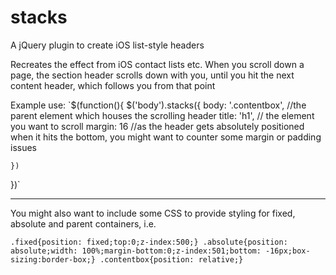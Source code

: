 stacks
======

A jQuery plugin to create iOS list-style headers

Recreates the effect from iOS contact lists etc.  When you scroll down a page, the section header scrolls down with you, until you hit the next content header, which follows you from that point

Example use:
`$(function(){
  $('body').stacks({
		body: '.contentbox', //the parent element which houses the scrolling header
		title: 'h1', // the element you want to scroll
		margin: 16 //as the header gets absolutely positioned when it hits the bottom, you might want to counter some margin or padding issues


	})
})`

***
You might also want to include some CSS to provide styling for fixed, absolute and parent containers, i.e.

`.fixed{position: fixed;top:0;z-index:500;}
		.absolute{position: absolute;width: 100%;margin-bottom:0;z-index:501;bottom: -16px;box-sizing:border-box;}
		.contentbox{position: relative;}`
